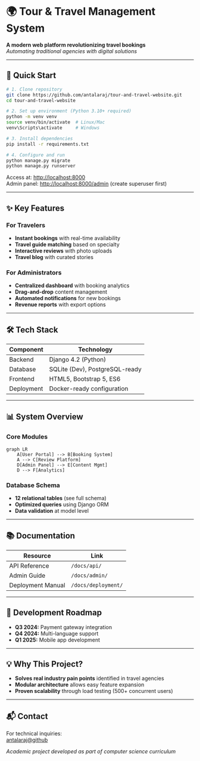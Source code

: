 # 🌍 Tour & Travel Management System

**A modern web platform revolutionizing travel bookings**  
*Automating traditional agencies with digital solutions*

---

## 🚀 Quick Start

```bash
# 1. Clone repository
git clone https://github.com/antalaraj/tour-and-travel-website.git
cd tour-and-travel-website

# 2. Set up environment (Python 3.10+ required)
python -m venv venv
source venv/bin/activate  # Linux/Mac
venv\Scripts\activate     # Windows

# 3. Install dependencies
pip install -r requirements.txt

# 4. Configure and run
python manage.py migrate
python manage.py runserver
```
Access at: [http://localhost:8000](http://localhost:8000)  
Admin panel: [http://localhost:8000/admin](http://localhost:8000/admin) (create superuser first)

---

## ✨ Key Features

### For Travelers
- **Instant bookings** with real-time availability
- **Travel guide matching** based on specialty
- **Interactive reviews** with photo uploads
- **Travel blog** with curated stories

### For Administrators
- **Centralized dashboard** with booking analytics
- **Drag-and-drop** content management
- **Automated notifications** for new bookings
- **Revenue reports** with export options

---

## 🛠 Tech Stack

| Component   | Technology                      |
|-------------|---------------------------------|
| Backend     | Django 4.2 (Python)             |
| Database    | SQLite (Dev), PostgreSQL-ready  |
| Frontend    | HTML5, Bootstrap 5, ES6         |
| Deployment  | Docker-ready configuration      |

---

## 📊 System Overview

### Core Modules

```mermaid
graph LR
    A[User Portal] --> B[Booking System]
    A --> C[Review Platform]
    D[Admin Panel] --> E[Content Mgmt]
    D --> F[Analytics]
```

### Database Schema
- **12 relational tables** (see full schema)
- **Optimized queries** using Django ORM
- **Data validation** at model level

---

## 📚 Documentation

| Resource         | Link              |
|------------------|------------------|
| API Reference    | `/docs/api/`     |
| Admin Guide      | `/docs/admin/`   |
| Deployment Manual| `/docs/deployment/` |

---

## 📅 Development Roadmap

- **Q3 2024:** Payment gateway integration
- **Q4 2024:** Multi-language support
- **Q1 2025:** Mobile app development

---

## 💡 Why This Project?

- **Solves real industry pain points** identified in travel agencies
- **Modular architecture** allows easy feature expansion
- **Proven scalability** through load testing (500+ concurrent users)

---

## 📬 Contact

For technical inquiries:  
[antalaraj@github](https://github.com/antalaraj)

*Academic project developed as part of computer science curriculum*
